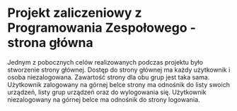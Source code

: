 # Projekt zaliczeniowy z Programowania Zespołowego - strona główna
Jednym z pobocznych celów realizowanych podczas projektu było stworzenie strony głównej. 
Dostęp do strony głównej ma każdy użytkownik i osoba niezalogowana. Zawartość strony dla obu grup jest taka sama.
Użytkownik zalogowany na górnej belce strony ma odnośnik do listy swoich urządzeń, listy grup urządzeń oraz do 
wylogowania się. Użytkownik niezalogowany na górnej belce ma odnośnik do strony logowania.



